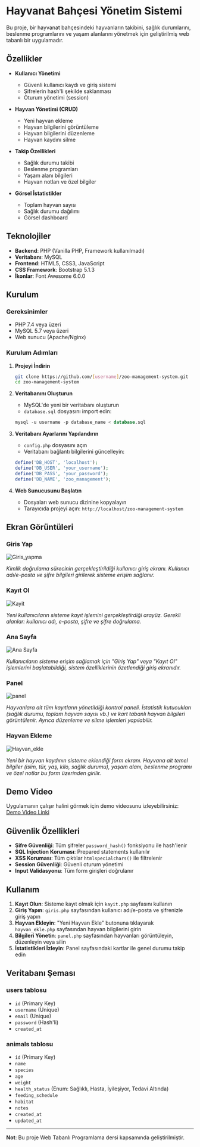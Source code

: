 # Hayvanat Bahçesi Yönetim Sistemi

Bu proje, bir hayvanat bahçesindeki hayvanların takibini, sağlık durumlarını, beslenme programlarını ve yaşam alanlarını yönetmek için geliştirilmiş web tabanlı bir uygulamadır.

## Özellikler

- **Kullanıcı Yönetimi**
  - Güvenli kullanıcı kaydı ve giriş sistemi
  - Şifrelerin hash'li şekilde saklanması
  - Oturum yönetimi (session)

- **Hayvan Yönetimi (CRUD)**
  - Yeni hayvan ekleme
  - Hayvan bilgilerini görüntüleme
  - Hayvan bilgilerini düzenleme
  - Hayvan kaydını silme

- **Takip Özellikleri**
  - Sağlık durumu takibi
  - Beslenme programları
  - Yaşam alanı bilgileri
  - Hayvan notları ve özel bilgiler

- **Görsel İstatistikler**
  - Toplam hayvan sayısı
  - Sağlık durumu dağılımı
  - Görsel dashboard

## Teknolojiler

- **Backend**: PHP (Vanilla PHP, Framework kullanılmadı)
- **Veritabanı**: MySQL
- **Frontend**: HTML5, CSS3, JavaScript
- **CSS Framework**: Bootstrap 5.1.3
- **İkonlar**: Font Awesome 6.0.0

## Kurulum

### Gereksinimler
- PHP 7.4 veya üzeri
- MySQL 5.7 veya üzeri
- Web sunucu (Apache/Nginx)

### Kurulum Adımları

1. **Projeyi İndirin**
   ```bash
   git clone https://github.com/[username]/zoo-management-system.git
   cd zoo-management-system
   ```

2. **Veritabanını Oluşturun**
   - MySQL'de yeni bir veritabanı oluşturun
   - `database.sql` dosyasını import edin:
   ```sql
   mysql -u username -p database_name < database.sql
   ```

3. **Veritabanı Ayarlarını Yapılandırın**
   - `config.php` dosyasını açın
   - Veritabanı bağlantı bilgilerini güncelleyin:
   ```php
   define('DB_HOST', 'localhost');
   define('DB_USER', 'your_username');
   define('DB_PASS', 'your_password');
   define('DB_NAME', 'zoo_management');
   ```

4. **Web Sunucusunu Başlatın**
   - Dosyaları web sunucu dizinine kopyalayın
   - Tarayıcıda projeyi açın: `http://localhost/zoo-management-system`

## Ekran Görüntüleri

### Giris Yap
![Giris_yapma](ScreenShots/giris_yapma.png) 

*Kimlik doğrulama sürecinin gerçekleştirildiği kullanıcı giriş ekranı. Kullanıcı adı/e-posta ve şifre bilgileri girilerek sisteme erişim sağlanır.*

### Kayıt Ol
![Kayit](ScreenShots/kayit_ol.png) 

*Yeni kullanıcıların sisteme kayıt işlemini gerçekleştirdiği arayüz. Gerekli alanlar: kullanıcı adı, e-posta, şifre ve şifre doğrulama.*

### Ana Sayfa
![Ana Sayfa](ScreenShots/anasayfa.png)

*Kullanıcıların sisteme erişim sağlamak için "Giriş Yap" veya "Kayıt Ol" işlemlerini başlatabildiği, sistem özelliklerinin özetlendiği giriş ekranıdır.*

### Panel
![panel](ScreenShots/panel.png)

*Hayvanlara ait tüm kayıtların yönetildiği kontrol paneli. İstatistik kutucukları (sağlık durumu, toplam hayvan sayısı vb.) ve kart tabanlı hayvan bilgileri görüntülenir. Ayrıca düzenleme ve silme işlemleri yapılabilir.*

### Hayvan Ekleme
![Hayvan_ekle](ScreenShots/hayvan_ekle.png) 

*Yeni bir hayvan kaydının sisteme eklendiği form ekranı. Hayvana ait temel bilgiler (isim, tür, yaş, kilo, sağlık durumu), yaşam alanı, beslenme programı ve özel notlar bu form üzerinden girilir.*


## Demo Video

Uygulamanın çalışır halini görmek için demo videosunu izleyebilirsiniz:
[Demo Video Linki](https://youtube.com/watch?v=demo-video-link)


## Güvenlik Özellikleri

- **Şifre Güvenliği**: Tüm şifreler `password_hash()` fonksiyonu ile hash'lenir
- **SQL Injection Koruması**: Prepared statements kullanılır
- **XSS Koruması**: Tüm çıktılar `htmlspecialchars()` ile filtrelenir
- **Session Güvenliği**: Güvenli oturum yönetimi
- **Input Validasyonu**: Tüm form girişleri doğrulanır

## Kullanım

1. **Kayıt Olun**: Sisteme kayıt olmak için `kayit.php` sayfasını kullanın
2. **Giriş Yapın**: `giris.php` sayfasından kullanıcı adı/e-posta ve şifrenizle giriş yapın
3. **Hayvan Ekleyin**: "Yeni Hayvan Ekle" butonuna tıklayarak `hayvan_ekle.php` sayfasından hayvan bilgilerini girin
4. **Bilgileri Yönetin**: `panel.php` sayfasından hayvanları görüntüleyin, düzenleyin veya silin
5. **İstatistikleri İzleyin**: Panel sayfasındaki kartlar ile genel durumu takip edin

## Veritabanı Şeması

### users tablosu
- `id` (Primary Key)
- `username` (Unique)
- `email` (Unique)
- `password` (Hash'li)
- `created_at`

### animals tablosu
- `id` (Primary Key)
- `name`
- `species`
- `age`
- `weight`
- `health_status` (Enum: Sağlıklı, Hasta, İyileşiyor, Tedavi Altında)
- `feeding_schedule`
- `habitat`
- `notes`
- `created_at`
- `updated_at`
---

**Not**: Bu proje Web Tabanlı Programlama dersi kapsamında geliştirilmiştir. 
